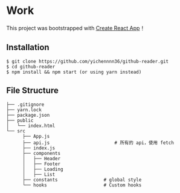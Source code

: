 # Work

This project was bootstrapped with [Create React App](https://github.com/facebook/create-react-app)！

## Installation

```
$ git clone https://github.com/yichennnn36/github-reader.git
$ cd github-reader
$ npm install && npm start (or using yarn instead)
```

## File Structure

```
├── .gitignore
├── yarn.lock
├── package.json
├── public
│   └── index.html
└── src
      ├── App.js
      ├── api.js                        # 所有的 api，使用 fetch
      ├── index.js     
      ├── components
      │   ├── Header
      │   ├── Footer
      │   ├── Loading
      │   ├── List
      ├── constants                 # global style
      └── hooks                     # Custom hooks       
```
